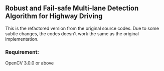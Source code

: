 ## Robust and Fail-safe Multi-lane Detection Algorithm for Highway Driving

This is the refactored version from the original source codes.
Due to some subtle changes, the codes doesn't work the same as the original implementation.

### Requirement:
 OpenCV 3.0.0 or above
 
